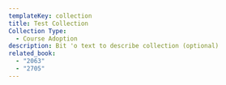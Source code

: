 ```yaml
---
templateKey: collection
title: Test Collection
Collection Type:
  - Course Adoption
description: Bit 'o text to describe collection (optional)
related_book:
  - "2063"
  - "2705"
---
```

